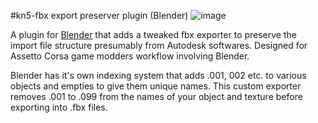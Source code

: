 #kn5-fbx export preserver plugin (Blender)
![image](https://github.com/gordonhch/KFC-kn5-fbx-compatibility-exporter-plugin-for-blender/blob/master/README.png?raw=true)

A plugin for [Blender](https://www.blender.org/) that adds a tweaked fbx exporter to preserve the import file structure presumably from Autodesk softwares.
Designed for Assetto Corsa game modders workflow involving Blender. 


Blender has it's own indexing system that adds .001, 002 etc. to various objects and empties to give them unique names.
This custom exporter removes .001 to .099 from the names of your object and texture before exporting into .fbx files. 
